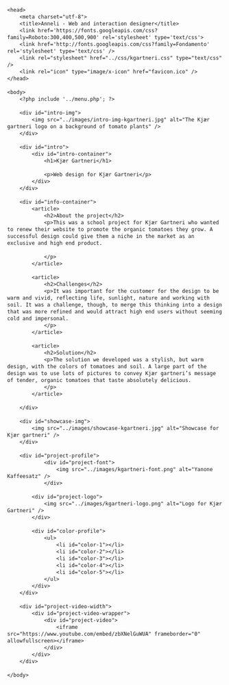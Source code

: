 <!DOCTYPE html>
<html lang="en">

	<head>
		<meta charset="utf-8">
		<title>Anneli - Web and interaction designer</title>
		<link href='https://fonts.googleapis.com/css?family=Roboto:300,400,500,900' rel='stylesheet' type='text/css'>
		<link href='http://fonts.googleapis.com/css?family=Fondamento' rel='stylesheet' type='text/css' />
		<link rel="stylesheet" href="../css/kgartneri.css" type="text/css" />
		<link rel="icon" type="image/x-icon" href="favicon.ico" />	
	</head>
	
	<body>
		<?php include '../menu.php'; ?>

		<div id="intro-img">
			<img src="../images/intro-img-kgartneri.jpg" alt="The Kjær gartneri logo on a background of tomato plants" />
		</div>
		
		<div id="intro">
			<div id="intro-container">
				<h1>Kjær Gartneri</h1>
			
				<p>Web design for Kjær Gartneri</p>
			</div>
		</div>
		
		<div id="info-container">
			<article>
				<h2>About the project</h2>
				<p>This was a school project for Kjær Gartneri who wanted to renew their website to promote the organic tomatoes they grow. A successful design could give them a niche in the market as an exclusive and high end product.
				
				</p>
			</article>
			
			<article>
				<h2>Challenges</h2>
				<p>It was important for the customer for the design to be warm and vivid, reflecting life, sunlight, nature and working with soil. It was a challenge, though, to merge this thinking into a design that was more refined and would attract high end users without seeming cold and impersonal.
				</p>
			</article>
			
			<article>
				<h2>Solution</h2>
				<p>The solution we developed was a stylish, but warm design, with the colors of tomatoes and soil. A large part of the design was to use lots of pictures to convey Kjær gartneri’s message of tender, organic tomatoes that taste absolutely delicious.
				</p>
			</article>
			
		</div>
		
		<div id="showcase-img">
			<img src="../images/showcase-kgartneri.jpg" alt="Showcase for Kjær gartneri" />
		</div>
		
		<div id="project-profile">
				<div id="project-font">
					<img src="../images/kgartneri-font.png" alt="Yanone Kaffeesatz" />
				</div>
			
			<div id="project-logo">
				<img src="../images/kgartneri-logo.png" alt="Logo for Kjær Gartneri" />
			</div>
			
			<div id="color-profile">
				<ul>
					<li id="color-1"></li>
					<li id="color-2"></li>
					<li id="color-3"></li>
					<li id="color-4"></li>
					<li id="color-5"></li>
				</ul>
			</div>
		</div>

		<div id="project-video-width">
			<div id="project-video-wrapper">	
				<div id="project-video">
					<iframe src="https://www.youtube.com/embed/zbXNelGuWUA" frameborder="0" allowfullscreen></iframe>	
				</div>
			</div>
		</div>
		
	</body>

</html>